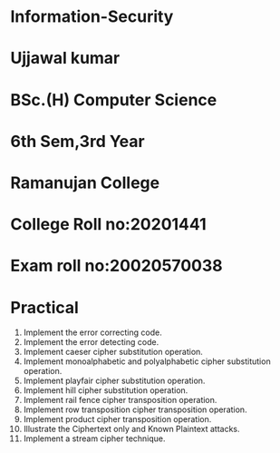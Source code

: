 # Information-Security
# Ujjawal kumar
# BSc.(H) Computer Science
# 6th Sem,3rd Year
# Ramanujan College
# College Roll no:20201441
# Exam roll no:20020570038
# Practical
1. Implement the error correcting code.
2. Implement the error detecting code.
3. Implement caeser cipher substitution operation.
4. Implement monoalphabetic and polyalphabetic cipher substitution operation.
5. Implement playfair cipher substitution operation.
6. Implement hill cipher substitution operation.
7. Implement rail fence cipher transposition operation.
8. Implement row transposition cipher transposition operation.
9. Implement product cipher transposition operation.
10. Illustrate the Ciphertext only and Known Plaintext attacks.
11. Implement a stream cipher technique.
